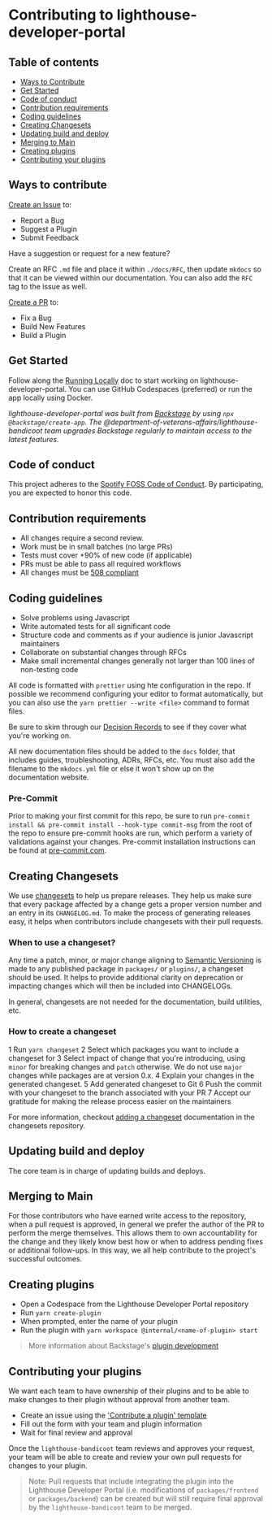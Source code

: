 # Contributing to lighthouse-developer-portal

## Table of contents

- [Ways to Contribute](#ways-to-contribute)
- [Get Started](#get-started)
- [Code of conduct](#code-of-conduct)
- [Contribution requirements](#contribution-requirements)
- [Coding guidelines](#coding-guidelines)
- [Creating Changesets](#creating-changesets)
- [Updating build and deploy](#updating-build-and-deploy)
- [Merging to Main](#merging-to-main)
- [Creating plugins](#creating-plugins)
- [Contributing your plugins](#contributing-your-plugins)

## Ways to contribute

[Create an Issue](https://github.com/department-of-veterans-affairs/lighthouse-developer-portal/issues) to:

- Report a Bug
- Suggest a Plugin
- Submit Feedback

Have a suggestion or request for a new feature?

Create an RFC `.md` file and place it within `./docs/RFC`, then update `mkdocs` so that it can be viewed within our documentation. You can also add the `RFC` tag to the issue as well.

[Create a PR](https://github.com/department-of-veterans-affairs/lighthouse-developer-portal/pulls) to:

- Fix a Bug
- Build New Features
- Build a Plugin

## Get Started

Follow along the [Running Locally](running-locally.md) doc to start working on lighthouse-developer-portal. You can use GitHub Codespaces (preferred) or run the app locally using Docker.

_lighthouse-developer-portal was built from [Backstage](https://backstage.io/docs/overview/what-is-backstage) by using `npx @backstage/create-app`. The @department-of-veterans-affairs/lighthouse-bandicoot team upgrades Backstage regularly to maintain access to the latest features._

## Code of conduct

This project adheres to the [Spotify FOSS Code of Conduct](https://github.com/department-of-veterans-affairs/lighthouse-developer-portal/blob/main/CODE_OF_CONDUCT.md). By participating, you are expected to honor this code.

## Contribution requirements

- All changes require a second review.
- Work must be in small batches (no large PRs)
- Tests must cover +90% of new code (if applicable)
- PRs must be able to pass all required workflows
- All changes must be [508 compliant](https://github.com/department-of-veterans-affairs/va.gov-team/blob/master/platform/accessibility/508-accessibility-best-practices.md)

## Coding guidelines

- Solve problems using Javascript
- Write automated tests for all significant code
- Structure code and comments as if your audience is junior Javascript maintainers
- Collaborate on substantial changes through RFCs
- Make small incremental changes generally not larger than 100 lines of non-testing code

All code is formatted with `prettier` using hte configuration in the repo. If possible we recommend configuring your editor to format automatically, but you can also use the `yarn prettier --write <file>` command to format files.

Be sure to skim through our [Decision Records](index.md) to see if they cover what you're working on.

All new documentation files should be added to the `docs` folder, that includes guides, troubleshooting, ADRs, RFCs, etc. You must also add the filename to the `mkdocs.yml` file or else it won't show up on the documentation website.

### Pre-Commit

Prior to making your first commit for this repo, be sure to run `pre-commit install && pre-commit install --hook-type commit-msg` from the root of the repo to ensure pre-commit hooks are run, which perform a variety of validations against your changes. Pre-commit installation instructions can be found at [pre-commit.com](https://pre-commit.com/index.html#install).

## Creating Changesets

We use [changesets](https://github.com/atlassian/changesets) to help us prepare releases. They help us make sure that every package affected by a change gets a proper version number and an entry in its `CHANGELOG.md`. To make the process of generating releases easy, it helps when contributors include changesets with their pull requests.

### When to use a changeset?

Any time a patch, minor, or major change aligning to [Semantic Versioning](https://semver.org/) is made to any published package in `packages/` or `plugins/`, a changeset should be used. It helps to provide additional clarity on deprecation or impacting changes which will then be included into CHANGELOGs.

In general, changesets are not needed for the documentation, build utilities, etc.

### How to create a changeset

1 Run `yarn changeset`
2 Select which packages you want to include a changeset for
3 Select impact of change that you're introducing, using `minor` for breaking changes and `patch` otherwise. We do not use `major` changes while packages are at version 0.x.
4 Explain your changes in the generated changeset.
5 Add generated changeset to Git
6 Push the commit with your changeset to the branch associated with your PR
7 Accept our gratitude for making the release process easier on the maintainers

For more information, checkout [adding a changeset](https://github.com/atlassian/changesets/blob/main/docs/adding-a-changeset.md) documentation in the changesets repository.

## Updating build and deploy

The core team is in charge of updating builds and deploys.

## Merging to Main

For those contributors who have earned write access to the repository, when a pull request is approved, in general we prefer the author of the PR to perform the merge themselves. This allows them to own accountability for the change and they likely know best how or when to address pending fixes or additional follow-ups. In this way, we all help contribute to the project's successful outcomes.

## Creating plugins

- Open a Codespace from the Lighthouse Developer Portal repository
- Run `yarn create-plugin`
- When prompted, enter the name of your plugin
- Run the plugin with `yarn workspace @internal/<name-of-plugin> start`
> More information about Backstage's [plugin development](https://backstage.io/docs/plugins/create-a-plugin)

## Contributing your plugins
We want each team to have ownership of their plugins and to be able to make changes to their plugin without approval from another team.

- Create an issue using the ['Contribute a plugin' template](https://github.com/department-of-veterans-affairs/lighthouse-developer-portal/blob/main/.github/ISSUE_TEMPLATE/contribute-a-plugin.yml)
- Fill out the form with your team and plugin information
- Wait for final review and approval

Once the `lighthouse-bandicoot` team reviews and approves your request, your team will be able to create and review your own pull requests for changes to your plugin.

> Note: Pull requests that include integrating the plugin into the Lighthouse Developer Portal (i.e. modifications of `packages/frontend` or `packages/backend`) can be created but will still require final approval by the `lighthouse-bandicoot` team to be merged.